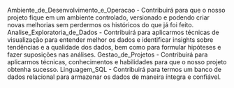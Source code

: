 Ambiente_de_Desenvolvimento_e_Operacao - Contribuirá para que o nosso projeto fique em um ambiente controlado, versionado e podendo criar novas melhorias sem perdermos os históricos do que já foi feito.
Analise_Exploratoria_de_Dados - Contribuirá para aplicarmos técnicas de visualização para entender melhor os dados e identificar insights sobre tendências e a qualidade dos dados, bem como para formular hipóteses e fazer suposições nas análises.
Gestao_de_Projetos - Contribuirá para aplicarmos técnicas, conhecimentos e habilidades para que o nosso projeto obtenha sucesso.
Linguagem_SQL - Contribuirá para termos um banco de dados relacional para armazenar os dados de maneira íntegra e confiável.
